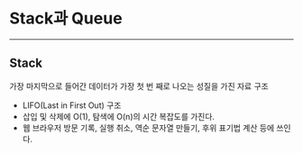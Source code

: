 # Stack과 Queue

---

## Stack
가장 마지막으로 들어간 데이터가 가장 첫 번 째로 나오는 성질을 가진 자료 구조
- LIFO(Last in First Out) 구조
- 삽입 및 삭제에 O(1), 탐색에 O(n)의 시간 복잡도를 가진다.
- 웹 브라우저 방문 기록, 실행 취소, 역순 문자열 만들기, 후위 표기법 계산 등에 쓰인다.
